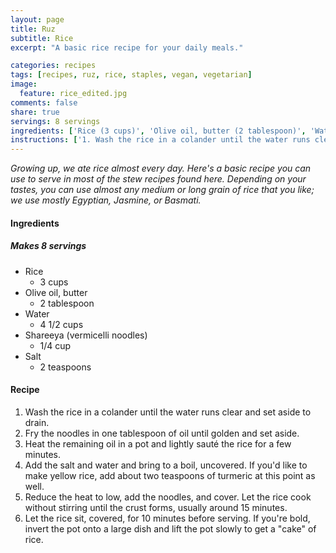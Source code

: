```yaml
---
layout: page
title: Ruz
subtitle: Rice
excerpt: "A basic rice recipe for your daily meals."

categories: recipes
tags: [recipes, ruz, rice, staples, vegan, vegetarian]
image:
  feature: rice_edited.jpg
comments: false
share: true
servings: 8 servings
ingredients: ['Rice (3 cups)', 'Olive oil, butter (2 tablespoon)', 'Water (4 1/2 cups)', 'Shareeya (vermicelli noodles) (1/4 cup)', 'Salt (2 teaspoons)']
instructions: ['1. Wash the rice in a colander until the water runs clear and set aside to drain.', '2. Fry the noodles in one tablespoon of oil until golden and set aside.', '3. Heat the remaining oil in a pot and lightly saut\xc3\xa9 the rice for a few minutes.', "4. Add the salt and water and bring to a boil, uncovered. If you'd like to make yellow rice, add about two teaspoons of turmeric at this point as well.", '5. Reduce the heat to low, add the noodles, and cover. Let the rice cook without stirring until the crust forms, usually around 15 minutes.', '6. Let the rice sit, covered, for 10 minutes before serving. If you''re bold, invert the pot onto a large dish and lift the pot slowly to get a "cake" of rice.']
---
```




*Growing up, we ate rice almost every day. Here's a basic recipe you can use to serve in most of the stew recipes found here. Depending on your tastes, you can use almost any medium or long grain of rice that you like; we use mostly Egyptian, Jasmine, or Basmati.*

#### Ingredients

##### Makes 8 servings

* Rice
    - 3 cups
* Olive oil, butter
    - 2 tablespoon
* Water
    - 4 1/2 cups
* Shareeya (vermicelli noodles)
    - 1/4 cup
* Salt
    - 2 teaspoons

#### Recipe

1. Wash the rice in a colander until the water runs clear and set aside to drain.
2. Fry the noodles in one tablespoon of oil until golden and set aside.
3. Heat the remaining oil in a pot and lightly sauté the rice for a few minutes.
4. Add the salt and water and bring to a boil, uncovered. If you'd like to make yellow rice, add about two teaspoons of turmeric at this point as well.
5. Reduce the heat to low, add the noodles, and cover. Let the rice cook without stirring until the crust forms, usually around 15 minutes.
6. Let the rice sit, covered, for 10 minutes before serving. If you're bold, invert the pot onto a large dish and lift the pot slowly to get a "cake" of rice.
